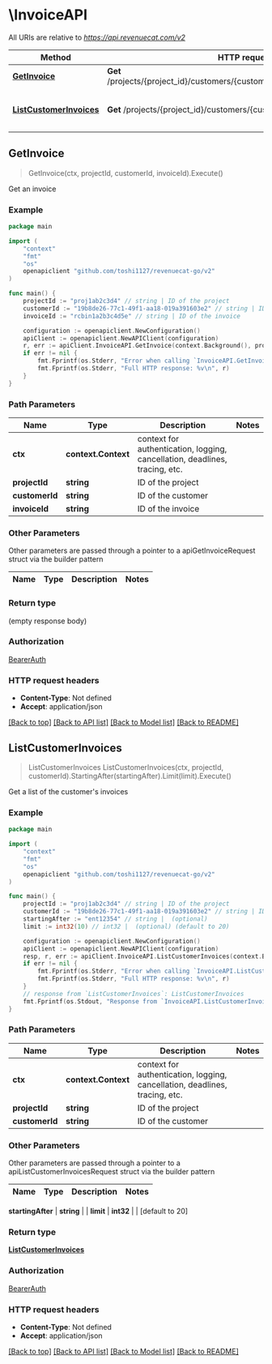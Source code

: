 # \InvoiceAPI

All URIs are relative to *https://api.revenuecat.com/v2*

Method | HTTP request | Description
------------- | ------------- | -------------
[**GetInvoice**](InvoiceAPI.md#GetInvoice) | **Get** /projects/{project_id}/customers/{customer_id}/invoices/{invoice_id}/file | Get an invoice
[**ListCustomerInvoices**](InvoiceAPI.md#ListCustomerInvoices) | **Get** /projects/{project_id}/customers/{customer_id}/invoices | Get a list of the customer&#39;s invoices



## GetInvoice

> GetInvoice(ctx, projectId, customerId, invoiceId).Execute()

Get an invoice



### Example

```go
package main

import (
	"context"
	"fmt"
	"os"
	openapiclient "github.com/toshi1127/revenuecat-go/v2"
)

func main() {
	projectId := "proj1ab2c3d4" // string | ID of the project
	customerId := "19b8de26-77c1-49f1-aa18-019a391603e2" // string | ID of the customer
	invoiceId := "rcbin1a2b3c4d5e" // string | ID of the invoice

	configuration := openapiclient.NewConfiguration()
	apiClient := openapiclient.NewAPIClient(configuration)
	r, err := apiClient.InvoiceAPI.GetInvoice(context.Background(), projectId, customerId, invoiceId).Execute()
	if err != nil {
		fmt.Fprintf(os.Stderr, "Error when calling `InvoiceAPI.GetInvoice``: %v\n", err)
		fmt.Fprintf(os.Stderr, "Full HTTP response: %v\n", r)
	}
}
```

### Path Parameters


Name | Type | Description  | Notes
------------- | ------------- | ------------- | -------------
**ctx** | **context.Context** | context for authentication, logging, cancellation, deadlines, tracing, etc.
**projectId** | **string** | ID of the project | 
**customerId** | **string** | ID of the customer | 
**invoiceId** | **string** | ID of the invoice | 

### Other Parameters

Other parameters are passed through a pointer to a apiGetInvoiceRequest struct via the builder pattern


Name | Type | Description  | Notes
------------- | ------------- | ------------- | -------------




### Return type

 (empty response body)

### Authorization

[BearerAuth](../README.md#BearerAuth)

### HTTP request headers

- **Content-Type**: Not defined
- **Accept**: application/json

[[Back to top]](#) [[Back to API list]](../README.md#documentation-for-api-endpoints)
[[Back to Model list]](../README.md#documentation-for-models)
[[Back to README]](../README.md)


## ListCustomerInvoices

> ListCustomerInvoices ListCustomerInvoices(ctx, projectId, customerId).StartingAfter(startingAfter).Limit(limit).Execute()

Get a list of the customer's invoices



### Example

```go
package main

import (
	"context"
	"fmt"
	"os"
	openapiclient "github.com/toshi1127/revenuecat-go/v2"
)

func main() {
	projectId := "proj1ab2c3d4" // string | ID of the project
	customerId := "19b8de26-77c1-49f1-aa18-019a391603e2" // string | ID of the customer
	startingAfter := "ent12354" // string |  (optional)
	limit := int32(10) // int32 |  (optional) (default to 20)

	configuration := openapiclient.NewConfiguration()
	apiClient := openapiclient.NewAPIClient(configuration)
	resp, r, err := apiClient.InvoiceAPI.ListCustomerInvoices(context.Background(), projectId, customerId).StartingAfter(startingAfter).Limit(limit).Execute()
	if err != nil {
		fmt.Fprintf(os.Stderr, "Error when calling `InvoiceAPI.ListCustomerInvoices``: %v\n", err)
		fmt.Fprintf(os.Stderr, "Full HTTP response: %v\n", r)
	}
	// response from `ListCustomerInvoices`: ListCustomerInvoices
	fmt.Fprintf(os.Stdout, "Response from `InvoiceAPI.ListCustomerInvoices`: %v\n", resp)
}
```

### Path Parameters


Name | Type | Description  | Notes
------------- | ------------- | ------------- | -------------
**ctx** | **context.Context** | context for authentication, logging, cancellation, deadlines, tracing, etc.
**projectId** | **string** | ID of the project | 
**customerId** | **string** | ID of the customer | 

### Other Parameters

Other parameters are passed through a pointer to a apiListCustomerInvoicesRequest struct via the builder pattern


Name | Type | Description  | Notes
------------- | ------------- | ------------- | -------------


 **startingAfter** | **string** |  | 
 **limit** | **int32** |  | [default to 20]

### Return type

[**ListCustomerInvoices**](ListCustomerInvoices.md)

### Authorization

[BearerAuth](../README.md#BearerAuth)

### HTTP request headers

- **Content-Type**: Not defined
- **Accept**: application/json

[[Back to top]](#) [[Back to API list]](../README.md#documentation-for-api-endpoints)
[[Back to Model list]](../README.md#documentation-for-models)
[[Back to README]](../README.md)

